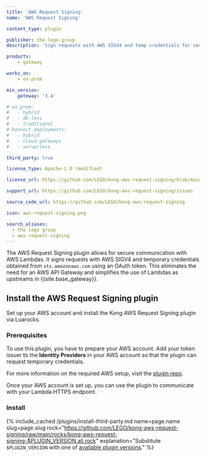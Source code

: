```yaml
---
title: 'AWS Request Signing'
name: 'AWS Request Signing'

content_type: plugin

publisher: the-lego-group
description: 'Sign requests with AWS SIGV4 and temp credentials for secure use of AWS Lambdas in Kong'

products:
    - gateway

works_on:
    - on-prem

min_version:
    gateway: '3.4'

# on_prem:
#   - hybrid
#   - db-less
#   - traditional
# konnect_deployments:
#   - hybrid
#   - cloud-gateways
#   - serverless

third_party: true

license_type: Apache-2.0 (modified)

license_url: https://github.com/LEGO/kong-aws-request-signing/blob/main/LICENSE

support_url: https://github.com/LEGO/kong-aws-request-signing/issues

source_code_url: https://github.com/LEGO/kong-aws-request-signing

icon: aws-request-signing.png

search_aliases:
  - the lego group
  - aws-request-signing
---
```


The AWS Request Signing plugin allows for secure communication with AWS Lambdas. 
It signs requests with AWS SIGV4 and temporary credentials obtained from `sts.amazonaws.com` using an OAuth token.
This eliminates the need for an AWS API Gateway and simplifies the use of Lambdas as upstreams in {{site.base_gateway}}. 

## Install the AWS Request Signing plugin

Set up your AWS account and install the Kong AWS Request Signing plugin via Luarocks.

### Prerequisites

To use this plugin, you have to prepare your AWS account.
Add your token issuer to the **Identity Providers** in your AWS account so that the plugin can request temporary credentials. 

For more information on the required AWS setup, visit the [plugin repo](https://github.com/LEGO/kong-aws-request-signing#aws-setup-required).

Once your AWS account is set up, you can use the plugin to communicate with your Lambda HTTPS endpoint.

### Install

{% include_cached /plugins/install-third-party.md name=page.name slug=page.slug rock="https://github.com/LEGO/kong-aws-request-signing/raw/main/rocks/kong-aws-request-signing-$PLUGIN_VERSION.all.rock" explanation="Substitute `$PLUGIN_VERSION` with one of [available plugin versions](https://github.com/LEGO/kong-aws-request-signing/tree/main/rocks)." %}
